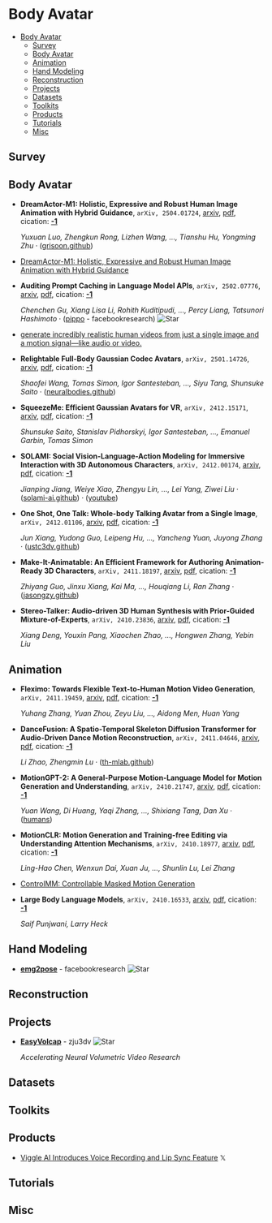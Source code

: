 # Body Avatar

- [Body Avatar](#body-avatar) 
  - [Survey](#survey)
  - [Body Avatar](#body-avatar)
  - [Animation](#animation)
  - [Hand Modeling](#hand-modeling)
  - [Reconstruction](#reconstruction)
  - [Projects](#projects)
  - [Datasets](#datasets)
  - [Toolkits](#toolkits)
  - [Products](#products)
  - [Tutorials](#tutorials)
  - [Misc](#misc)


## Survey


## Body Avatar

- **DreamActor-M1: Holistic, Expressive and Robust Human Image Animation
  with Hybrid Guidance**, `arXiv, 2504.01724`, [arxiv](http://arxiv.org/abs/2504.01724v2), [pdf](http://arxiv.org/pdf/2504.01724v2.pdf), cication: [**-1**](None) 

	 *Yuxuan Luo, Zhengkun Rong, Lizhen Wang, ..., Tianshu Hu, Yongming Zhu* · ([grisoon.github](https://grisoon.github.io/DreamActor-M1/.))
- [DreamActor-M1: Holistic, Expressive and Robust Human Image Animation with Hybrid Guidance](https://grisoon.github.io/DreamActor-M1/) 
- **Auditing Prompt Caching in Language Model APIs**, `arXiv, 2502.07776`, [arxiv](http://arxiv.org/abs/2502.07776v1), [pdf](http://arxiv.org/pdf/2502.07776v1.pdf), cication: [**-1**](None) 

	 *Chenchen Gu, Xiang Lisa Li, Rohith Kuditipudi, ..., Percy Liang, Tatsunori Hashimoto* · ([pippo](https://github.com/facebookresearch/pippo) - facebookresearch) ![Star](https://img.shields.io/github/stars/facebookresearch/pippo.svg?style=social&label=Star)
- [generate incredibly realistic human videos from just a single image and a motion signal—like audio or video.](https://omnihuman-1.com/) 
- **Relightable Full-Body Gaussian Codec Avatars**, `arXiv, 2501.14726`, [arxiv](http://arxiv.org/abs/2501.14726v1), [pdf](http://arxiv.org/pdf/2501.14726v1.pdf), cication: [**-1**](None) 

	 *Shaofei Wang, Tomas Simon, Igor Santesteban, ..., Siyu Tang, Shunsuke Saito* · ([neuralbodies.github](https://neuralbodies.github.io/RFGCA/))
- **SqueezeMe: Efficient Gaussian Avatars for VR**, `arXiv, 2412.15171`, [arxiv](http://arxiv.org/abs/2412.15171v2), [pdf](http://arxiv.org/pdf/2412.15171v2.pdf), cication: [**-1**](None) 

	 *Shunsuke Saito, Stanislav Pidhorskyi, Igor Santesteban, ..., Emanuel Garbin, Tomas Simon*
- **SOLAMI: Social Vision-Language-Action Modeling for Immersive Interaction 
  with 3D Autonomous Characters**, `arXiv, 2412.00174`, [arxiv](http://arxiv.org/abs/2412.00174v1), [pdf](http://arxiv.org/pdf/2412.00174v1.pdf), cication: [**-1**](None) 

	 *Jianping Jiang, Weiye Xiao, Zhengyu Lin, ..., Lei Yang, Ziwei Liu* · ([solami-ai.github](https://solami-ai.github.io/)) · ([youtube](https://www.youtube.com/watch?v=P0juJl2Y4So))
- **One Shot, One Talk: Whole-body Talking Avatar from a Single Image**, `arXiv, 2412.01106`, [arxiv](http://arxiv.org/abs/2412.01106v1), [pdf](http://arxiv.org/pdf/2412.01106v1.pdf), cication: [**-1**](None) 

	 *Jun Xiang, Yudong Guo, Leipeng Hu, ..., Yancheng Yuan, Juyong Zhang* · ([ustc3dv.github](https://ustc3dv.github.io/OneShotOneTalk/))
- **Make-It-Animatable: An Efficient Framework for Authoring Animation-Ready 
  3D Characters**, `arXiv, 2411.18197`, [arxiv](http://arxiv.org/abs/2411.18197v1), [pdf](http://arxiv.org/pdf/2411.18197v1.pdf), cication: [**-1**](None) 

	 *Zhiyang Guo, Jinxu Xiang, Kai Ma, ..., Houqiang Li, Ran Zhang* · ([jasongzy.github](https://jasongzy.github.io/Make-It-Animatable/))
- **Stereo-Talker: Audio-driven 3D Human Synthesis with Prior-Guided 
  Mixture-of-Experts**, `arXiv, 2410.23836`, [arxiv](http://arxiv.org/abs/2410.23836v1), [pdf](http://arxiv.org/pdf/2410.23836v1.pdf), cication: [**-1**](None)

	 *Xiang Deng, Youxin Pang, Xiaochen Zhao, ..., Hongwen Zhang, Yebin Liu*

## Animation

- **Fleximo: Towards Flexible Text-to-Human Motion Video Generation**, `arXiv, 2411.19459`, [arxiv](http://arxiv.org/abs/2411.19459v1), [pdf](http://arxiv.org/pdf/2411.19459v1.pdf), cication: [**-1**](None) 

	 *Yuhang Zhang, Yuan Zhou, Zeyu Liu, ..., Aidong Men, Huan Yang*
- **DanceFusion: A Spatio-Temporal Skeleton Diffusion Transformer for 
  Audio-Driven Dance Motion Reconstruction**, `arXiv, 2411.04646`, [arxiv](http://arxiv.org/abs/2411.04646v1), [pdf](http://arxiv.org/pdf/2411.04646v1.pdf), cication: [**-1**](None) 

	 *Li Zhao, Zhengmin Lu* · ([th-mlab.github](https://th-mlab.github.io/DanceFusion/))
- **MotionGPT-2: A General-Purpose Motion-Language Model for Motion 
  Generation and Understanding**, `arXiv, 2410.21747`, [arxiv](http://arxiv.org/abs/2410.21747v1), [pdf](http://arxiv.org/pdf/2410.21747v1.pdf), cication: [**-1**](None)

	 *Yuan Wang, Di Huang, Yaqi Zhang, ..., Shixiang Tang, Dan Xu* · ([humans](http://humans.despite/))
- **MotionCLR: Motion Generation and Training-free Editing via Understanding 
  Attention Mechanisms**, `arXiv, 2410.18977`, [arxiv](http://arxiv.org/abs/2410.18977v1), [pdf](http://arxiv.org/pdf/2410.18977v1.pdf), cication: [**-1**](None)

	 *Ling-Hao Chen, Wenxun Dai, Xuan Ju, ..., Shunlin Lu, Lei Zhang*
- [ControlMM: Controllable Masked Motion Generation](https://exitudio.github.io/ControlMM-page/) 
- **Large Body Language Models**, `arXiv, 2410.16533`, [arxiv](http://arxiv.org/abs/2410.16533v1), [pdf](http://arxiv.org/pdf/2410.16533v1.pdf), cication: [**-1**](None) 

	 *Saif Punjwani, Larry Heck*

## Hand Modeling

- [**emg2pose**](https://github.com/facebookresearch/emg2pose) - facebookresearch ![Star](https://img.shields.io/github/stars/facebookresearch/emg2pose.svg?style=social&label=Star) 

## Reconstruction


## Projects

- [**EasyVolcap**](https://github.com/zju3dv/EasyVolcap) - zju3dv ![Star](https://img.shields.io/github/stars/zju3dv/EasyVolcap.svg?style=social&label=Star) 

	 *Accelerating Neural Volumetric Video Research*

## Datasets


## Toolkits


## Products

- [Viggle AI Introduces Voice Recording and Lip Sync Feature](https://x.com/DigestDiff93383/status/1848277161192386571)  𝕏 

## Tutorials


## Misc